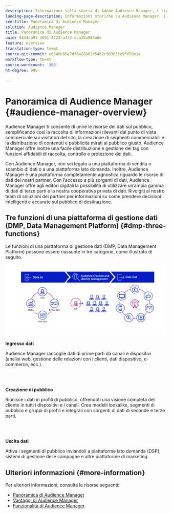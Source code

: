 ```yaml
---
description: Informazioni sulla storia di Adobe Audience Manager, i tipi di dati raccolti, la segmentazione, il reporting e altro ancora.
landing-page-description: Informazioni storiche su Audience Manager, i tipi di dati raccolti, la segmentazione, le funzioni di reporting e altro ancora.
seo-title: Panoramica di Audience Manager
solution: Audience Manager
title: Panoramica di Audience Manager
uuid: 9334da91-3691-4223-a433-cca35a980a6e
feature: overview
translation-type: tm+mt
source-git-commit: e6348c85e7df6428802d54b2c90385ce95f50e1a
workflow-type: tm+mt
source-wordcount: '308'
ht-degree: 99%

---
```



# Panoramica di Audience Manager {#audience-manager-overview}

Audience Manager ti consente di unire le risorse dei dati sul pubblico, semplificando così la raccolta di informazioni rilevanti dal punto di vista commerciale sui visitatori del sito, la creazione di segmenti commerciabili e la distribuzione di contenuti e pubblicità mirati al pubblico giusto. Audience Manager offre inoltre una facile distribuzione e gestione dei tag con funzioni affidabili di raccolta, controllo e protezione dei dati.

Con Audience Manager, non sei legato a una piattaforma di vendita o scambio di dati o a una piattaforma lato domanda. Inoltre, Audience Manager è una piattaforma completamente agnostica riguardo le risorse di dati dei nostri partner. Con l’accesso a più sorgenti di dati, Audience Manager offre agli editori digitali la possibilità di utilizzare un’ampia gamma di dati di terze parti e la nostra cooperativa privata di dati. Rivolgiti al nostro team di soluzioni dei partner per informazioni su come prendere decisioni intelligenti e accurate sul pubblico di destinazione.

## Tre funzioni di una piattaforma di gestione dati (DMP, Data Management Platform) {#dmp-three-functions}

Le funzioni di una piattaforma di gestione dati (DMP, Data Management Platform) possono essere riassunte in tre categorie, come illustrato di seguito.

![Immagine di tre funzioni DMP: ingresso dati, creazione pubblico, uscita dati](/help/using/overview/assets/dmp-functions.png)

**Ingresso dati**

Audience Manager raccoglie dati di prime parti da canali e dispositivi (analisi web, gestione delle relazioni con i clienti, dati dispositivo, e-commerce, ecc.).

<br> 

**Creazione di pubblico**

Riunisce i dati in profili di pubblico, offrendoti una visione completa del cliente in tutti i dispositivi e i canali. Crea modelli lookalike, segmenti di pubblico e gruppi di profili e integrali con sorgenti di dati di seconde e terze parti.

<br> 

**Uscita dati**

Attiva i segmenti di pubblico inviandoli a piattaforme lato domanda (DSP), sistemi di gestione delle campagne e altre piattaforme di marketing.

## Ulteriori informazioni {#more-information}

Per ulteriori informazioni, consulta le risorse seguenti:
* [Panoramica di Audience Manager](https://www.adobe.com/it/analytics/audience-manager.html)
* [Vantaggi di Audience Manager](https://www.adobe.com/it/analytics/audience-manager/benefits.html)
* [Funzionalità di Audience Manager](https://www.adobe.com/it/analytics/audience-manager/features.html)


<!--

## History and Background {#history-and-background}

Audience Manager started as Demdex in 2008. It was acquired by Adobe Systems in 2011 and subsequently rebranded as Audience Manager.

## History {#history}

Since 2008, Audience Manager (formerly, [!UICONTROL Demdex]) has been a pioneer in the on-line audience management market. Audience Manager services power dynamic, multi-channel online data strategies. Our platform and services are used by an array of diverse industries from automobiles (AutoTrader), to airlines (American Airlines), and financial services companies (American Express). Audience Manager uses enterprise-level technology to provide the scale, reliability, analytics, and performance to help your business succeed online. Audience Manager integrates with the Adobe Experience Cloud to help you centralize, manage, and take action on your data assets across a growing number of digitally addressable channels.

## Audience Manager and its Data Management Platform (DMP) {#aam-dmp}

Audience Manager helps you manage your data pipeline. Our service is a catalyst that transforms generic users and raw data signals into actual audience segments used for multi-channel marketing efforts. Additionally, Audience Manager provides tools for tag management and audience analytics while simultaneously meeting the privacy and data security needs of clients and consumers.

![](assets/am_overview_80.png)


-->
